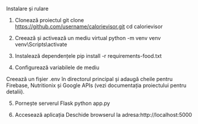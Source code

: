 Instalare și rulare
1. Clonează proiectul
git clone https://github.com/username/calorievisor.git
cd calorievisor

2. Creează și activează un mediu virtual
python -m venv venv
venv\\Scripts\\activate

3. Instalează dependențele
pip install -r requirements-food.txt

4. Configurează variabilele de mediu

Creează un fișier .env în directorul principal și adaugă cheile pentru Firebase, Nutritionix și Google APIs (vezi documentația proiectului pentru detalii).

5. Pornește serverul Flask
python app.py

6. Accesează aplicația
Deschide browserul la adresa:http://localhost:5000
